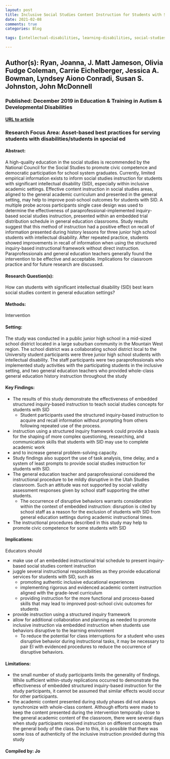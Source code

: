 ```yaml
---
layout: post
title: Inclusive Social Studies Content Instruction for Students with Significant Intellectual Disability Using Structured Inquiry-Based Instruction
date: 2021-02-08
comments: true
categories: Blog

tags: [intellectual-disabilities, learning-disabilities, social-studies, civic-competence, embedded-instruction, structured-inquiry]

---
```


## Author(s): Ryan, Joanna, J. Matt Jameson, Olivia Fudge Coleman, Carrie Eichelberger, Jessica A. Bowman, Lyndsey Aiono Conradi, Susan S. Johnston, John McDonnell

### Published: December 2019 in Education & Training in Autism & Developmental Disabilities

#### [URL to article](http://eds.b.ebscohost.com.proxy.uchicago.edu/eds/detail/detail?vid=0&sid=0b17a285-f95b-4af5-b6d3-51b7202543b6%40pdc-v-sessmgr02&bdata=JnNpdGU9ZWRzLWxpdmUmc2NvcGU9c2l0ZQ%3d%3d#AN=139610856&db=eue)

### Research Focus Area: Asset-based best practices for serving students with disabilities/students in special ed

#### Abstract:
A high-quality education in the social studies is recommended by the National Council for the Social Studies to promote civic competence and democratic participation for school system graduates. Currently, limited empirical information exists to inform social studies instruction for students with significant intellectual disability (SID), especially within inclusive academic settings. Effective content instruction in social studies areas, aligned to the general academic curriculum and presented in the general setting, may help to improve post-school outcomes for students with SID. A multiple probe across participants single case design was used to determine the effectiveness of paraprofessional-implemented inquiry-based social studies instruction, presented within an embedded trial distribution schedule in general education classrooms. Study results suggest that this method of instruction had a positive effect on recall of information presented during history lessons for three junior high school students with intellectual disability. After repeated practice, students showed improvements in recall of information when using the structured inquiry-based instructional framework without direct instruction. Paraprofessionals and general education teachers generally found the intervention to be effective and acceptable. Implications for classroom practice and for future research are discussed.


#### Research Question(s):
How can students with significant intellectual disability (SID) best learn social studies content in general education settings?


#### Methods:
Intervention


#### Setting:
The study was conducted in a public junior high school in a mid-sized school district located in a large suburban community in the Mountain West region. The school district was a collaborating school district local to the University  student participants were three junior high school students with intellectual disability. The staff participants were two paraprofessionals who implemented study activities with the participating students in the inclusive setting, and two general education teachers who provided whole-class general education history instruction throughout the study


#### Key Findings:

- The results of this study demonstrate the effectiveness of embedded structured inquiry-based instruction to teach social studies concepts for students with SID
    - Student participants used the structured inquiry-based instruction to acquire and recall information without prompting from others following repeated use of the process. 
- instruction using a structured inquiry framework could provide a basis for the shaping of more complex questioning, researching, and communication skills that students with SID may use to complete academic work
- and to increase general problem-solving capacity.
- Study findings also support the use of task analysis, time delay, and a system of least prompts to provide social studies instruction for students with SID.
- The general education teacher and paraprofessional considered the instructional procedure to be mildly disruptive in the Utah Studies classroom. Such an attitude was not supported by social validity assessment responses given by school staff supporting the other students.
    - The occurrence of disruptive behaviors warrants consideration within the context of embedded instruction: disruption is cited by school staff as a reason for the exclusion of students with SID from general education settings during academic instructional times. 
- The instructional procedures described in this study may help to promote civic competence for some students with SID


#### Implications:
Educators should
- make use of an embedded instructional trial schedule to present inquiry-based social studies content instruction
- juggle several instructional responsibilities as they provide educational services for students with SID, such as
    - promoting authentic inclusive educational experiences
    - implementing rigorous and evidenced academic content instruction aligned with the grade-level curriculum
    - providing instruction for the more functional and process-based skills that may lead to improved post-school civic outcomes for students 
- provide instruction using a structured inquiry framework
- allow for additional collaboration and planning as needed to promote inclusive instruction via embedded instruction when students use behaviors disruptive to the learning environment
    - To reduce the potential for class interruptions for a student who uses disruptive behavior during instructional tasks, it may be necessary to pair EI with evidenced procedures to reduce the occurrence of disruptive behaviors.


#### Limitations:

- the small number of study participants limits the generality of findings. While sufficient within-study replications occurred to demonstrate the effectiveness of embedded structured inquiry-based instruction for the study participants, it cannot be assumed that similar effects would occur for other participants.
- the academic content presented during study phases did not always synchronize with whole-class content. Although efforts were made to keep the content presented during the intervention temporally close to the general academic content of the classroom, there were several days when study participants received instruction on different concepts than the general body of the class. Due to this, it is possible that there was some loss of authenticity of the inclusive instruction provided during this study


#### Compiled by: Jo
